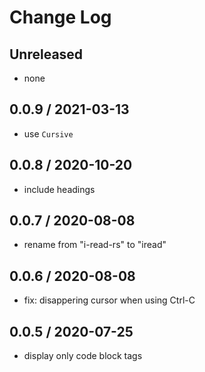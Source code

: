 # Change Log

## Unreleased
- none

## 0.0.9 / 2021-03-13
- use `Cursive`

## 0.0.8 / 2020-10-20
- include headings

## 0.0.7 / 2020-08-08
- rename from "i-read-rs" to "iread"

## 0.0.6 / 2020-08-08
- fix: disappering cursor when using Ctrl-C

## 0.0.5 / 2020-07-25
- display only code block tags
